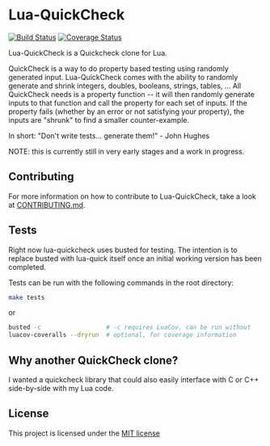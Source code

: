 
# Lua-QuickCheck

[![Build Status](https://travis-ci.org/Primordus/lua-quickcheck.svg?branch=master)](https://travis-ci.org/Primordus/lua-quickcheck)
[![Coverage Status](https://coveralls.io/repos/github/Primordus/lua-quickcheck/badge.svg?branch=master)](https://coveralls.io/github/Primordus/lua-quickcheck?branch=master)

Lua-QuickCheck is a Quickcheck clone for Lua.

QuickCheck is a way to do property based testing using randomly generated 
input. Lua-QuickCheck comes with the ability to randomly generate and shrink 
integers, doubles, booleans, strings, tables, ... 
All QuickCheck needs is a property function -- it will then randomly generate 
inputs to that function and call the property for each set of inputs. 
If the property fails (whether by an error or not satisfying your property), 
the inputs are "shrunk" to find a smaller counter-example.

In short:
"Don't write tests... generate them!" - John Hughes


NOTE: this is currently still in very early stages and a work in progress.

## Contributing

For more information on how to contribute to Lua-QuickCheck, take a look at 
[CONTRIBUTING.md](https://github.com/Primordus/lua-quickcheck/blob/master/CONTRIBUTING.md).


## Tests

Right now lua-quickcheck uses busted for testing. The intention is to replace
busted with lua-quick itself once an initial working version has been
completed.

Tests can be run with the following commands in the root directory:

```bash
make tests
```

or

```bash
busted -c                  # -c requires LuaCov, can be run without
luacov-coveralls --dryrun  # optional, for coverage information
```


## Why another QuickCheck clone?

I wanted a quickcheck library that could also easily interface with C or C++
side-by-side with my Lua code.


## License

This project is licensed under the 
[MIT license](https://www.github.com/Primordus/lua-quickcheck/LICENSE)

